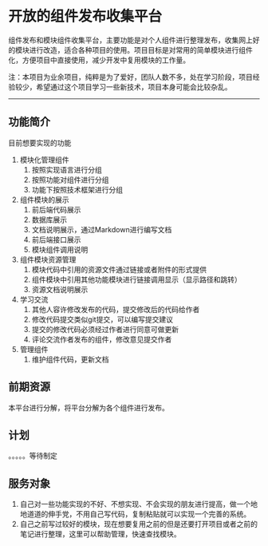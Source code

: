 <!--
 * @Author: your name
 * @Date: 2020-11-21 10:00:02
 * @LastEditTime: 2020-11-21 11:08:26
 * @LastEditors: Please set LastEditors
 * @Description: In User Settings Edit
 * @FilePath: \组件开发项目管理\README.md
-->
# 开放的组件发布收集平台

组件发布和模块组件收集平台，主要功能是对个人组件进行整理发布，收集网上好的模块进行改造，适合各种项目的使用。项目目标是对常用的简单模块进行组件化，方便项目中直接使用，减少开发中复用模块的工作量。

注：本项目为业余项目，纯粹是为了爱好，团队人数不多，处在学习阶段，项目经验较少，希望通过这个项目学习一些新技术，项目本身可能会比较杂乱。

---------------------------

## 功能简介

目前想要实现的功能
1. 模块化管理组件
    1. 按照实现语言进行分组
    2. 按照功能对组件进行分组
    3. 功能下按照技术框架进行分组
2. 组件模块的展示
    1. 前后端代码展示
    2. 数据库展示
    3. 文档说明展示，通过Markdown进行编写文档
    4. 前后端接口展示
    5. 模块组件调用说明
3. 组件模块资源管理
    1. 模块代码中引用的资源文件通过链接或者附件的形式提供
    2. 组件模块中引用其他功能模块进行链接调用显示（显示路径和跳转）
    3. 资源文档说明展示
4. 学习交流
    1. 其他人容许修改发布的代码，提交修改后的代码给作者
    2. 修改代码提交类似git提交，可以编写提交建议
    3. 提交的修改代码必须经过作者进行同意可做更新
    4. 评论交流作者发布的组件，修改意见提交作者
5. 管理组件
    1. 维护组件代码，更新文档

## 前期资源
本平台进行分解，将平台分解为各个组件进行发布。
## 计划
。。。。。等待制定
## 服务对象
1. 自己对一些功能实现的不好、不想实现、不会实现的朋友进行提高，做一个地地道道的伸手党，不用自己写代码，复制粘贴就可以实现一个完善的系统。
2. 自己之前写过较好的模块，现在想要复用之前的但是还要打开项目或者之前的笔记进行整理，这里可以帮助管理，快速查找模块。